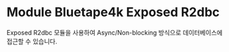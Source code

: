 # Module Bluetape4k Exposed R2dbc

Exposed R2dbc 모듈을 사용하여 Async/Non-blocking 방식으로 데이터베이스에 접근할 수 있습니다.
